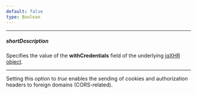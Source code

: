 ```yaml
---
default: false
type: Boolean
---
```

---
##### shortDescription
Specifies the value of the **withCredentials** field of the underlying [jqXHR object](https://api.jquery.com/jQuery.ajax/#jqXHR).

---
Setting this option to *true* enables the sending of cookies and authorization headers to foreign domains (CORS-related).